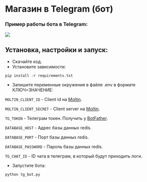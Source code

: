# Магазин в Telegram (бот)

### Пример работы бота в Telegram:
![](https://dvmn.org/filer/canonical/1569215892/326/)

## Установка, настройки и запуск:
* Скачайте код.
* Установите зависимости:
```
pip install -r requirements.txt
```
* Запишите переменные окружения в файле .env в формате КЛЮЧ=ЗНАЧЕНИЕ:

`MOLTIN_CLIENT_ID` - Client id на [Moltin](https://euwest.cm.elasticpath.com/).

`MOLTIN_CLIENT_SECRET` - Client server на [Moltin](https://euwest.cm.elasticpath.com/).

`TG_TOKEN` - Телеграм токен. Получить у [BotFather](https://telegram.me/BotFather).

`DATABASE_HOST` - Адрес базы данных redis.

`DATABASE_PORT` - Порт базы данных redis.

`DATABASE_PASSWORD` - Пароль базы данных redis.

`TG_CHAT_ID` - ID чата в телеграм, в который будут приходить логи.

* Запустите бота:
```
python tg_bot.py
```
